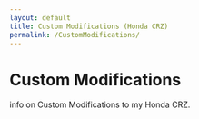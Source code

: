 ```yaml
---
layout: default
title: Custom Modifications (Honda CRZ)
permalink: /CustomModifications/
---
```


# Custom Modifications

info on Custom Modifications to my Honda CRZ.

